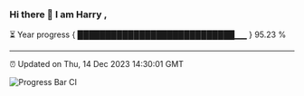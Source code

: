 ### Hi there 👋 I am Harry , 

⏳ Year progress { ████████████████████████████▁▁ } 95.23 %

---

⏰ Updated on Thu, 14 Dec 2023 14:30:01 GMT

![Progress Bar CI](https://github.com/duykhang68/duykhang68/workflows/Progress%20Bar%20CI/badge.svg)
